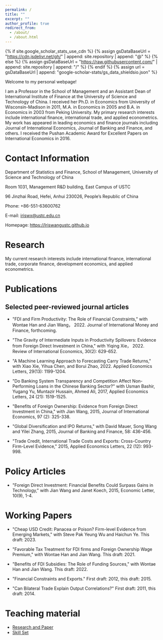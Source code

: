 ```yaml
---
permalink: /
title: ""
excerpt: ""
author_profile: true
redirect_from: 
  - /about/
  - /about.html
---
```


{% if site.google_scholar_stats_use_cdn %}
{% assign gsDataBaseUrl = "https://cdn.jsdelivr.net/gh/" | append: site.repository | append: "@" %}
{% else %}
{% assign gsDataBaseUrl = "https://raw.githubusercontent.com/" | append: site.repository | append: "/" %}
{% endif %}
{% assign url = gsDataBaseUrl | append: "google-scholar-stats/gs_data_shieldsio.json" %}

<span class='anchor' id='about-me'></span>

Welcome to my personal webpage!

I am a Professor in the School of Management and an Assistant Dean of International Institute of Finance at the University of Science and Technology of China. I received her Ph.D. in Economics from University of Wisconsin-Madison in 2011, M.A. in Economics in 2005 and B.A. in Economics in 2003 from Peking University. My primary research interests include international finance, international trade, and applied econometrics. My work has appeared in leading economics and finance journals including Journal of International Economics, Journal of Banking and Finance, and others. I received the Pushan Academic Award for Excellent Papers on International Economics in 2016.


# Contact Information
Department of Statistics and Finance, School of Management, University of Science and Technology of China

Room 1031, Management R&D building, East Campus of USTC

96 Jinzhai Road, Hefei, Anhui 230026, People’s Republic of China

Phone: +86-551-63600762

E-mail: iriswx@ustc.edu.cn

Homepage: https://Iriswangustc.github.io

# Research
My current research interests include international finance, international trade, corporate finance, development economics, and applied econometrics.

# Publications
## Selected peer-reviewed journal articles
- "FDI and Firm Productivity: The Role of Financial Constraints," with Wontae Han and Jian Wang， 2022. Journal of International Money and Finance, forthcoming.

- "The Gravity of Intermediate Inputs in Productivity Spillovers: Evidence from Foreign Direct Investment in China," with Yiqing Xie， 2022. Review of International Economics, 30(2): 629-652.

- "A Machine Learning Approach to Forecasting Carry Trade Returns," with Xiao Xie, Yihua Chen, and Borui Zhao, 2022. Applied Economics Letters, 29(13): 1199-1204.

- "Do Banking System Transparency and Competition Affect Non-Performing Loans in the Chinese Banking Sector?" with Usman Bashir, Yugang Yu, Muntazir Hussain, Ahmed Ali, 2017, Applied Economics Letters, 24 (21): 1519-1525.

- "Benefits of Foreign Ownership: Evidence from Foreign Direct Investment in China," with Jian Wang, 2015, Journal of International Economics, 97 (2): 325-338.

- "Global Diversification and IPO Returns," with David Mauer, Song Wang and Yilei Zhang, 2015, Journal of Banking and Finance, 58: 436-456.

- "Trade Credit, International Trade Costs and Exports: Cross-Country Firm-Level Evidence," 2015, Applied Economics Letters, 22 (12): 993-998.

# Policy Articles 
- "Foreign Direct Investment: Financial Benefits Could Surpass Gains in Technology," with Jian Wang and Janet Koech, 2015, Economic Letter, 10(9), 1-4.

# Working Papers
- "Cheap USD Credit: Panacea or Poison? Firm-level Evidence from Emerging Markets," with Steve Pak Yeung Wu and Haichun Ye. This draft: 2023.

- "Favorable Tax Treatment for FDI firms and Foreign Ownership Wage Premium," with Wontae Han and Jian Wang. This draft: 2021.

- "Benefits of FDI Subsidies: The Role of Funding Sources," with Wontae Han and Jian Wang. This draft: 2022.

- "Financial Constraints and Exports." First draft: 2012, this draft: 2015.

- "Can Bilateral Trade Explain Output Correlations?" First draft: 2011, this draft: 2014.

# Teaching material
- <a href="http://staff.ustc.edu.cn/~iriswx/researchpaper.pptx">Research and Paper</a>
- <a href="http://staff.ustc.edu.cn/~iriswx/skillset.pptx">Skill Set</a>
